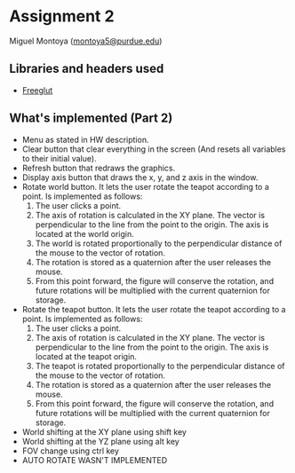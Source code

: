 # Assignment 2

Miguel Montoya (montoya5@purdue.edu)

## Libraries and headers used

- [Freeglut](http://freeglut.sourceforge.net/)

## What's implemented (Part 2)

- Menu as stated in HW description.
- Clear button that clear everything in the screen (And resets all variables to their initial value).
- Refresh button that redraws the graphics.
- Display axis button that draws the x, y, and z axis in the window.
- Rotate world button. It lets the user rotate the teapot according to a point. Is implemented as follows:
    1. The user clicks a point.
    2. The axis of rotation is calculated in the XY plane. The vector is perpendicular to the line from the point to the origin. The axis is located at the world origin.
    3. The world is rotated proportionally to the perpendicular distance of the mouse to the vector of rotation.
    4. The rotation is stored as a quaternion after the user releases the mouse.
    5. From this point forward, the figure will conserve the rotation, and future rotations will be multiplied with the current quaternion for storage.
- Rotate the teapot button. It lets the user rotate the teapot according to a point. Is implemented as follows:
    1. The user clicks a point.
    2. The axis of rotation is calculated in the XY plane. The vector is perpendicular to the line from the point to the origin. The axis is located at the teapot origin.
    3. The teapot is rotated proportionally to the perpendicular distance of the mouse to the vector of rotation.
    4. The rotation is stored as a quaternion after the user releases the mouse.
    5. From this point forward, the figure will conserve the rotation, and future rotations will be multiplied with the current quaternion for storage.
- World shifting at the XY plane using shift key
- World shifting at the YZ plane using alt key
- FOV change using ctrl key
- AUTO ROTATE WASN'T IMPLEMENTED